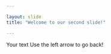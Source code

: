 ```yaml
---

layout: slide
title: "Welcome to our second slide!"

---
```


Your text
Use the left arrow to go back!